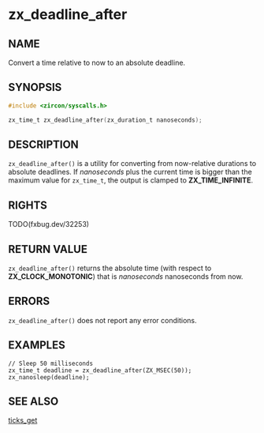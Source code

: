 # zx_deadline_after

## NAME

<!-- Contents of this heading updated by update-docs-from-fidl, do not edit. -->

Convert a time relative to now to an absolute deadline.

## SYNOPSIS

<!-- Contents of this heading updated by update-docs-from-fidl, do not edit. -->

```c
#include <zircon/syscalls.h>

zx_time_t zx_deadline_after(zx_duration_t nanoseconds);
```

## DESCRIPTION

`zx_deadline_after()` is a utility for converting from now-relative durations
to absolute deadlines. If *nanoseconds* plus the current time is bigger than the
maximum value for `zx_time_t`, the output is clamped to **ZX_TIME_INFINITE**.

## RIGHTS

<!-- Contents of this heading updated by update-docs-from-fidl, do not edit. -->

TODO(fxbug.dev/32253)

## RETURN VALUE

`zx_deadline_after()` returns the absolute time (with respect to **ZX_CLOCK_MONOTONIC**)
that is *nanoseconds* nanoseconds from now.

## ERRORS

`zx_deadline_after()` does not report any error conditions.

## EXAMPLES

```
// Sleep 50 milliseconds
zx_time_t deadline = zx_deadline_after(ZX_MSEC(50));
zx_nanosleep(deadline);
```

## SEE ALSO


[ticks_get](ticks_get.md)
